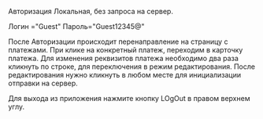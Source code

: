 Авторизация Локальная, без запроса на сервер.

Логин ="Guest"
Пароль="Guest12345@"

После Авторизации происходит перенаправление на страницу с платежами.
При клике на конкретный платеж, переходим в карточку платежа.
Для изменения реквизитов платежа необходимо два раза кликнуть по строке,
для переключения в режим редактирования. После редактирования нужно кликнуть в любом месте для инициализации 
отправки на сервер.

Для выхода из приложения нажмите кнопку LOgOut в правом верхнем углу.

